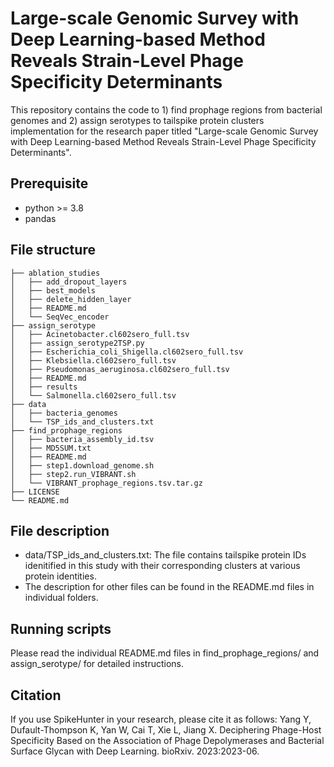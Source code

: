 # Large-scale Genomic Survey with Deep Learning-based Method Reveals Strain-Level Phage Specificity Determinants

This repository contains the code to 1) find prophage regions from bacterial genomes and 2) assign serotypes to tailspike protein clusters implementation for the research paper titled "Large-scale Genomic Survey with Deep Learning-based Method Reveals Strain-Level Phage Specificity Determinants". 

## Prerequisite
- python >= 3.8
- pandas

## File structure
```
├── ablation_studies
│   ├── add_dropout_layers
│   ├── best_models
│   ├── delete_hidden_layer
│   ├── README.md
│   └── SeqVec_encoder
├── assign_serotype
│   ├── Acinetobacter.cl602sero_full.tsv
│   ├── assign_serotype2TSP.py
│   ├── Escherichia_coli_Shigella.cl602sero_full.tsv
│   ├── Klebsiella.cl602sero_full.tsv
│   ├── Pseudomonas_aeruginosa.cl602sero_full.tsv
│   ├── README.md
│   ├── results
│   └── Salmonella.cl602sero_full.tsv
├── data
│   ├── bacteria_genomes
│   └── TSP_ids_and_clusters.txt
├── find_prophage_regions
│   ├── bacteria_assembly_id.tsv
│   ├── MD5SUM.txt
│   ├── README.md
│   ├── step1.download_genome.sh
│   ├── step2.run_VIBRANT.sh
│   └── VIBRANT_prophage_regions.tsv.tar.gz
├── LICENSE
└── README.md
```

## File description
- data/TSP_ids_and_clusters.txt: The file contains tailspike protein IDs idenitified in this study with their corresponding clusters at various protein identities.
- The description for other files can be found in the README.md files in individual folders.

## Running scripts
Please read the individual README.md files in find_prophage_regions/ and assign_serotype/ for detailed instructions.

## Citation
If you use SpikeHunter in your research, please cite it as follows: Yang Y, Dufault-Thompson K, Yan W, Cai T, Xie L, Jiang X. Deciphering Phage-Host Specificity Based on the Association of Phage Depolymerases and Bacterial Surface Glycan with Deep Learning. bioRxiv. 2023:2023-06.
